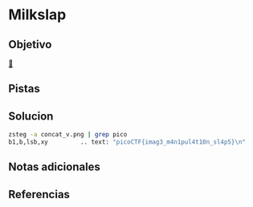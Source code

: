 # Milkslap

## Objetivo
[🥛](http://mercury.picoctf.net:5013/)

## Pistas

## Solucion
```bash
zsteg -a concat_v.png | grep pico                    
b1,b,lsb,xy         .. text: "picoCTF{imag3_m4n1pul4t10n_sl4p5}\n"
```

## Notas adicionales

## Referencias